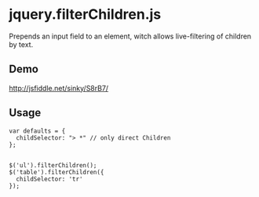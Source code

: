 jquery.filterChildren.js
========================
Prepends an input field to an element, witch allows live-filtering of children by text.


Demo 
----

http://jsfiddle.net/sinky/S8rB7/


Usage
----

```
var defaults = {
  childSelector: "> *" // only direct Children
};


$('ul').filterChildren();
$('table').filterChildren({
  childSelector: 'tr'
});
```
